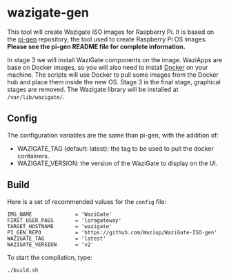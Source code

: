 # wazigate-gen

This tool will create Wazigate ISO images for Raspberry Pi. It is based on the [pi-gen](https://github.com/RPi-Distro/pi-gen) repository, the tool used to create Raspberry Pi OS images. **Please see the pi-gen README file for complete information.**

In stage 3 we will install WaziGate components on the image. WaziApps are base on Docker images, so you will also need to install [Docker](https://docs.docker.com/get-docker/) on your machine. The scripts will use Docker to pull some images from the Docker hub and place them inside the new OS. Stage 3 is the final stage, graphical stages are removed. The Wazigate library will be installed at `/var/lib/wazigate/`.

## Config

The configuration variables are the same than pi-gen, with the addition of:

 - WAZIGATE_TAG (default: latest): the tag to be used to pull the docker containers.
 - WAZIGATE_VERSION: the version of the WaziGate to display on the UI.


## Build

Here is a set of recommended values for the `config` file:
```
IMG_NAME              = 'WaziGate'
FIRST_USER_PASS       = 'loragateway'
TARGET_HOSTNAME       = 'wazigate'
PI_GEN_REPO           = 'https://github.com/Waziup/WaziGate-ISO-gen'
WAZIGATE_TAG          = 'latest'
WAZIGATE_VERSION      = 'v2'
```

To start the compilation, type:
```
./build.sh
```
